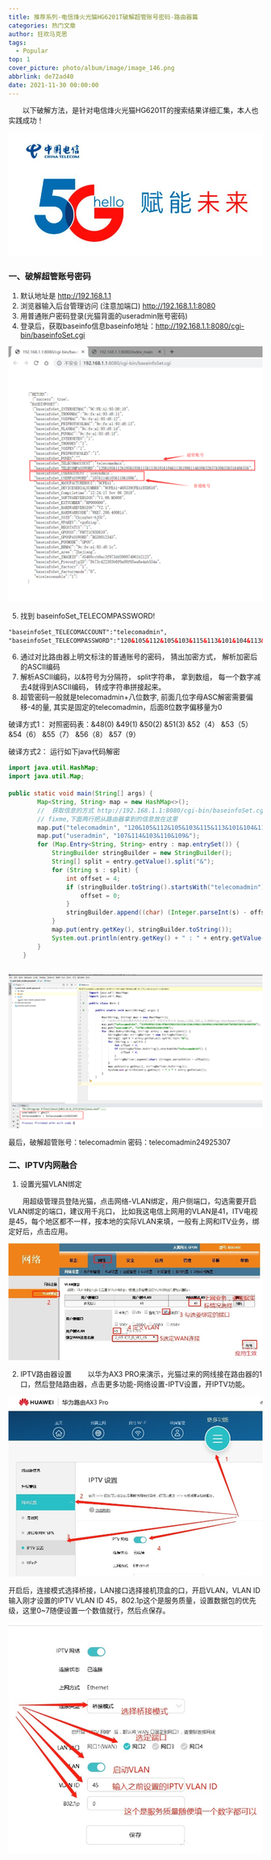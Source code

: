 ```yaml
---
title: 推荐系列-电信烽火光猫HG6201T破解超管账号密码-路由器篇
categories: 热门文章
author: 狂欢马克思
tags:
  - Popular
top: 1
cover_picture: photo/album/image/image_146.png
abbrlink: de72ad40
date: 2021-11-30 00:00:00
---
```


&emsp;&emsp;以下破解方法，是针对电信烽火光猫HG6201T的搜索结果详细汇集，本人也实践成功！

<!-- more -->

![Popular](/photo/album/image/image_146.png "推荐系列-电信烽火光猫HG6201T破解超管账号密码-路由器篇")

### 一、破解超管账号密码

1. 默认地址是 http://192.168.1.1
2. 浏览器输入后台管理访问 (注意加端口) http://192.168.1.1:8080
3. 用普通账户密码登录(光猫背面的useradmin账号密码)
4. 登录后，获取baseinfo信息baseinfo地址：http://192.168.1.1:8080/cgi-bin/baseinfoSet.cgi

![Popular](/photo/album/image/image_147.png "推荐系列-电信烽火光猫HG6201T破解超管账号密码-路由器篇")

5. 找到 baseinfoSet_TELECOMPASSWORD!

```xml
"baseinfoSet_TELECOMACCOUNT":"telecomadmin", 
"baseinfoSet_TELECOMPASSWORD":"120&105&112&105&103&115&113&101&104&113&109&114&50&52&57&50&53&51&48&55&",
```

6. 通过对比路由器上明文标注的普通账号的密码， 猜出加密方式， 解析加密后的ASCII编码
7. 解析ASCII编码，以&符号为分隔符， split字符串， 拿到数组， 每一个数字减去4就得到ASCII编码， 转成字符串拼接起来。
8. 超管密码一般就是telecomadmin+八位数字, 前面几位字母ASC解密需要偏移-4的量, 其实是固定的telecomadmin，后面8位数字偏移量为0

破译方式1： 对照密码表：&48(0) &49(1) &50(2) &51(3) &52（4） &53（5） &54（6） &55（7） &56（8） &57（9）

破译方式2： 运行如下java代码解密

```java
import java.util.HashMap;
import java.util.Map;

public static void main(String[] args) {
        Map<String, String> map = new HashMap<>();
        //  获取信息的方式 http://192.168.1.1:8080/cgi-bin/baseinfoSet.cgi
        // fixme,下面两行把从路由器拿到的信息放在这里
        map.put("telecomadmin", "120&105&112&105&103&115&113&101&104&113&109&114&50&52&57&50&53&51&48&55&");
        map.put("useradmin", "107&114&103&110&109&");
        for (Map.Entry<String, String> entry : map.entrySet()) {
            StringBuilder stringBuilder = new StringBuilder();
            String[] split = entry.getValue().split("&");
            for (String s : split) {
                int offset = 4;
                if (stringBuilder.toString().startsWith("telecomadmin")) {
                    offset = 0;
                }
                stringBuilder.append((char) (Integer.parseInt(s) - offset));
            }
            map.put(entry.getKey(), stringBuilder.toString());
            System.out.println(entry.getKey() + " : " + entry.getValue());
        }
    }
    
```
![Popular](/photo/album/image/image_148.png "推荐系列-电信烽火光猫HG6201T破解超管账号密码-路由器篇")

最后，破解超管账号：telecomadmin 密码：telecomadmin24925307

### 二、IPTV内网融合

1. 设置光猫VLAN绑定

&emsp;&emsp;用超级管理员登陆光猫，点击网络-VLAN绑定，用户侧端口，勾选需要开启VLAN绑定的端口，建议用千兆口， 比如我这电信上网用的VLAN是41，ITV电视是45，每个地区都不一样，按本地的实际VLAN来填，一般有上网和ITV业务，绑定好后，点击应用。

![Popular](/photo/album/image/image_149.png "推荐系列-电信烽火光猫HG6201T破解超管账号密码-路由器篇")

2. IPTV路由器设置
&emsp;&emsp;以华为AX3 PRO来演示，光猫过来的网线接在路由器的1口，然后登陆路由器，点击更多功能-网络设置-IPTV设置，开IPTV功能。

![Popular](/photo/album/image/image_150.png "推荐系列-电信烽火光猫HG6201T破解超管账号密码-路由器篇")

开启后，连接模式选择桥接，LAN接口选择接机顶盒的口，开启VLAN，VLAN ID输入刚才设置的IPTV VLAN ID 45，802.1p这个是服务质量，设置数据包的优先级，这里0~7随便设置一个数值就行，然后点保存。

![Popular](/photo/album/image/image_151.png "推荐系列-电信烽火光猫HG6201T破解超管账号密码-路由器篇")

